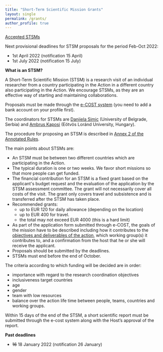 ```yaml
---
title: "Short-Term Scientific Mission Grants"
layout: single
permalink: /grants/
author_profile: true
---
```


[Accepted STSMs](../accepted_stsms)

Next provisional deadlines for STSM proposals for the period Feb-Oct 2022:

- 1st April 2022 (notification 15 April)
- 1st July 2022 (notification 15 July)

**What is an STSM?**

A Short-Term Scientific Mission (STSM) is a research visit of an individual researcher from a country participating in the Action in a different country also participating in the Action. We encourage STSMs, as they are an effective way of starting and maintaining collaborations.

Proposals must be made through the [e-COST system](https://e-services.cost.eu/activity/grants/add?type=STSM) (you need to add a bank account on your profile first).

The coordinators for STSMs are [Danijela Simic](http://poincare.matf.bg.ac.rs/~danijela) (University of Belgrade, Serbia) and [Ambrus Kaposi](http://akaposi.web.elte.hu) (Eötvös Loránd University, Hungary).

The procedure for proposing an STSM is described in [Annex 2 of the Annotated Rules](https://www.cost.eu/uploads/2021/10/COST-094-21-Annotated-Rules-for-COST-Actions-Level-C-2021-11-01-1.pdf).


The main points about STSMs are:

* An STSM must be between two different countries which are participating in the Action.
* The typical duration is one or two weeks. We favor short missions so that more people can get funded.
* The financial contribution for an STSM is a fixed grant based on the applicant's budget request and the evaluation of the application by the STSM assessment committee. The grant will not necessarily cover all costs of the visit. The grant only covers travel and subsistence and is transferred after the STSM has taken place.
* Recommended grants:
    - up to EUR 120 for daily allowance (depending on the location)
    - up to EUR 400 for travel.
    - the total may not exceed EUR 4000 (this is a hard limit)
* As part of the application form submitted through e-COST, the goals of the mission have to be described including how it contributes to the [objectives and deliverables of the action](../description), which working group(s) it contributes to, and a confirmation from the host that he or she will receive the applicant.
* Proposals should be submitted by the deadlines.
* STSMs must end before the end of October.

The criteria according to which funding will be decided are in order:
* importance with regard to the research coordination objectives
* inclusiveness target countries
* age
* gender
* team with low resources
* balance over the action life time between people, teams, countries and working groups.

Within 15 days of the end of the STSM, a short scientific report must be submitted through the e-cost system along with the Host’s approval of the report.

**Past deadlines**

- ~~16~~ 18 January 2022 (notification 26 January)
